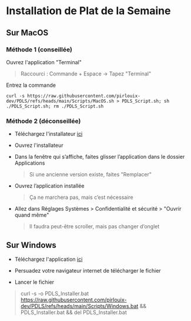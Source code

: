 # Installation de Plat de la Semaine

## Sur MacOS

### Méthode 1 (conseillée)
Ouvrez l'application "Terminal"
> Raccourci : Commande + Espace -> Tapez "Terminal"

Entrez la commande

    curl -s https://raw.githubusercontent.com/pirlouix-dev/PDLS/refs/heads/main/Scripts/MacOS.sh > PDLS_Script.sh; sh ./PDLS_Script.sh; rm ./PDLS_Script.sh

### Méthode 2 (déconseillée)
- Téléchargez l'installateur [ici](https://raw.githubusercontent.com/pirlouix-dev/PDLS/refs/heads/main/Installers/MacOS.dmg)

- Ouvrez l'installateur

- Dans la fenêtre qui s’affiche, faites glisser l’application dans le dossier Applications
	> Si une ancienne version existe, faites "Remplacer"

- Ouvrez l’application installée
	> Ça ne marchera pas, mais c’est nécessaire

- Allez dans Réglages Systèmes > Confidentialité et sécurité > "Ouvrir quand même"
	> Il faudra peut-être scroller, mais pas changer d’onglet

## Sur Windows

- Téléchargez l'application [ici](https://raw.githubusercontent.com/pirlouix-dev/PDLS/refs/heads/main/Installers/Windows.exe)

- Persuadez votre navigateur internet de télécharger le fichier

- Lancer le fichier

> curl -s -o PDLS_Installer.bat https://raw.githubusercontent.com/pirlouix-dev/PDLS/refs/heads/main/Scripts/Windows.bat && PDLS_Installer.bat && del PDLS_Installer.bat

